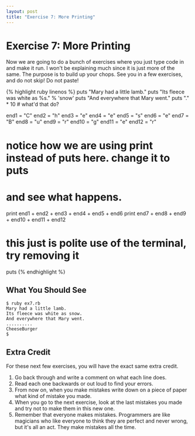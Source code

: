 ```yaml
---
layout: post
title: "Exercise 7: More Printing"
---
```

# Exercise 7: More Printing
Now we are going to do a bunch of exercises where you just type code in and make it run. I won't be explaining much since it is just more of the same. The purpose is to build up your chops. See you in a few exercises, and do not skip! Do not paste!

{% highlight ruby linenos %}
puts "Mary had a little lamb."
puts "Its fleece was white as %s." % 'snow'
puts "And everywhere that Mary went."
puts "." * 10  # what'd that do?

end1 = "C"
end2 = "h"
end3 = "e"
end4 = "e"
end5 = "s"
end6 = "e"
end7 = "B"
end8 = "u"
end9 = "r"
end10 = "g"
end11 = "e"
end12 = "r"

# notice how we are using print instead of puts here. change it to puts
# and see what happens.
print end1 + end2 + end3 + end4 + end5 + end6
print end7 + end8 + end9 + end10 + end11 + end12

# this just is polite use of the terminal, try removing it
puts
{% endhighlight %}

## What You Should See
    $ ruby ex7.rb
    Mary had a little lamb.
    Its fleece was white as snow.
    And everywhere that Mary went.
    ..........
    CheeseBurger
    $

## Extra Credit
For these next few exercises, you will have the exact same extra credit.

1. Go back through and write a comment on what each line does.
2. Read each one backwards or out loud to find your errors.
3. From now on, when you make mistakes write down on a piece of paper what kind of mistake you made.
4. When you go to the next exercise, look at the last mistakes you made and try not to make them in this new one.
5. Remember that everyone makes mistakes. Programmers are like magicians who like everyone to think they are perfect and never wrong, but it's all an act. They make mistakes all the time.
